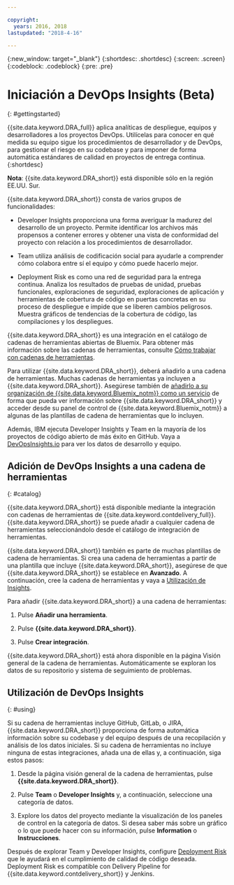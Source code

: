 ```yaml
---

copyright:
  years: 2016, 2018
lastupdated: "2018-4-16"

---
```


{:new_window: target="_blank"}
{:shortdesc: .shortdesc}
{:screen: .screen}
{:codeblock: .codeblock}
{:pre: .pre}

# Iniciación a DevOps Insights (Beta)
{: #gettingstarted}

{{site.data.keyword.DRA_full}} aplica analíticas de despliegue, equipos y desarrolladores a los proyectos DevOps. Utilícelas para conocer en qué medida su equipo sigue los procedimientos de desarrollador y de DevOps, para gestionar el riesgo en su codebase y para imponer de forma automática estándares de calidad en proyectos de entrega continua.
{:shortdesc}

**Nota**: {{site.data.keyword.DRA_short}} está disponible sólo en la región EE.UU. Sur.

{{site.data.keyword.DRA_short}} consta de varios grupos de funcionalidades:

   * Developer Insights proporciona una forma averiguar la madurez del desarrollo de un proyecto. Permite identificar los archivos más propensos a contener errores y obtener una vista de conformidad del proyecto con relación a los procedimientos de desarrollador.

   * Team utiliza análisis de codificación social para ayudarle a comprender cómo colabora entre sí el equipo y cómo puede hacerlo mejor.

   * Deployment Risk es como una red de seguridad para la entrega continua. Analiza los resultados de pruebas de unidad, pruebas funcionales, exploraciones de seguridad, exploraciones de aplicación y herramientas de cobertura de código en puertas concretas en su proceso de despliegue e impide que se liberen cambios peligrosos. Muestra gráficos de tendencias de la cobertura de código, las compilaciones y los despliegues.

{{site.data.keyword.DRA_short}} es una integración en el catálogo de cadenas de herramientas abiertas de Bluemix. Para obtener más información sobre las cadenas de herramientas, consulte [Cómo trabajar con cadenas de herramientas](/docs/services/ContinuousDelivery/toolchains_working.html).

Para utilizar {{site.data.keyword.DRA_short}}, deberá añadirlo a una cadena de herramientas. Muchas cadenas de herramientas ya incluyen a {{site.data.keyword.DRA_short}}. Asegúrese también de [añadirlo a su organización de {{site.data.keyword.Bluemix_notm}} como un servicio](/docs/services/reqnsi.html) de forma que pueda ver información sobre {{site.data.keyword.DRA_short}} y acceder desde su panel de control de {{site.data.keyword.Bluemix_notm}} a algunas de las plantillas de cadena de herramientas que lo incluyen.  

Además, IBM ejecuta Developer Insights y Team en la mayoría de los proyectos de código abierto de más éxito en GitHub. Vaya a [DevOpsInsights.io](http://devopsinsights.io/) para ver los datos de desarrollo y equipo.

## Adición de DevOps Insights a una cadena de herramientas
{: #catalog}

{{site.data.keyword.DRA_short}} está disponible mediante la integración con cadenas de herramientas de {{site.data.keyword.contdelivery_full}}. {{site.data.keyword.DRA_short}} se puede añadir a cualquier cadena de herramientas seleccionándolo desde el catálogo de integración de herramientas.

{{site.data.keyword.DRA_short}} también es parte de muchas plantillas de cadena de herramientas. Si crea una cadena de herramientas a partir de una plantilla que incluye {{site.data.keyword.DRA_short}}, asegúrese de que {{site.data.keyword.DRA_short}} se establece en **Avanzado**. A continuación, cree la cadena de herramientas y vaya a [Utilización de Insights](/docs/services/DevOpsInsights/index.html#using).

Para añadir {{site.data.keyword.DRA_short}} a una cadena de herramientas:

1. Pulse **Añadir una herramienta**.

2. Pulse **{{site.data.keyword.DRA_short}}**.

3. Pulse **Crear integración**.

{{site.data.keyword.DRA_short}} está ahora disponible en la página Visión general de la cadena de herramientas. Automáticamente se exploran los datos de su repositorio y sistema de seguimiento de problemas.

## Utilización de DevOps Insights
{: #using}

Si su cadena de herramientas incluye GitHub, GitLab, o JIRA, {{site.data.keyword.DRA_short}} proporciona de forma automática información sobre su codebase y del equipo después de una recopilación y análisis de los datos iniciales. Si su cadena de herramientas no incluye ninguna de estas integraciones, añada una de ellas y, a continuación, siga estos pasos:

1. Desde la página visión general de la cadena de herramientas, pulse **{{site.data.keyword.DRA_short}}**.

2. Pulse **Team** o **Developer Insights** y, a continuación, seleccione una categoría de datos.

3. Explore los datos del proyecto mediante la visualización de los paneles de control en la categoría de datos. Si desea saber más sobre un gráfico o lo que puede hacer con su información, pulse **Information** o **Instrucciones**.

Después de explorar Team y Developer Insights, configure [Deployment Risk](/docs/services/DevOpsInsights/about_risk.html) que le ayudará en el cumplimiento de calidad de código deseada. Deployment Risk es compatible con Delivery Pipeline for {{site.data.keyword.contdelivery_short}} y Jenkins.
